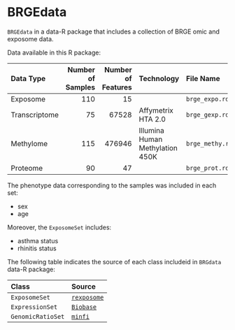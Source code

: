# BRGEdata

`BRGEdata` in a data-R package that includes a collection of BRGE omic and exposome data.

Data available in this R package:

| Data Type     | Number of Samples | Number of Features | Technology                      | File Name        | Object Name  | Class             |
| :------------ | ----------------: | -----------------: | :------------------------------ | :--------------- | :----------- | :---------------- |
| Exposome      | 110               | 15                 |                                 | `brge_expo.rda`  | `brge_expo`  | `ExposomeSet`     |
| Transcriptome | 75                | 67528              | Affymetrix HTA 2.0              | `brge_gexp.rda`  | `brge_gexp`  | `ExpressionSet`   |
| Methylome     | 115               | 476946             | Illumina Human Methylation 450K | `brge_methy.rda` | `brge_methy` | `GenomicRatioSet` |
| Proteome      | 90                | 47                 |                                 | `brge_prot.rda`  | `brge_prot`  | `ExpressionSet`   |

The phenotype data corresponding to the samples was included in each set:

  * sex
  * age

Moreover, the `ExposomeSet` includes:

  * asthma status
  * rhinitis status

The following table indicates the source of each class includeid in `BRGdata` data-R package:

| Class             | Source
|:------------------|:------------------------------------------------------------------------------|
| `ExposomeSet`     | [`rexposome`](https://github.com/isglobal-brge/rexposome)                     |
| `ExpressionSet`   | [`Biobase`](https://bioconductor.org/packages/release/bioc/html/Biobase.html) |
| `GenomicRatioSet` | [`minfi`](https://bioconductor.org/packages/release/bioc/html/minfi.html)     |
